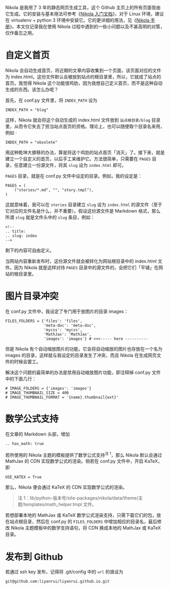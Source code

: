 <!--
.. title: Nikola 琐事
.. slug: nikola-tips
.. date: 2018-04-26 10:03:25 UTC+08:00
.. tags: Nikola
.. category: 排版
.. link: 
.. description: 
.. type: text
-->

Nikola 是我用了 3 年的静态网页生成工具，这个 Github 主页上的所有页面皆由它生成。它的安装与基本用法可参考《[Nikola 入门文档](https://www.getnikola.com/getting-started.html)》，对于 Linux 环境，建议在 virtualenv + python 3 环境中安装它。它的更详细的用法，见《[Nikola 手册](https://www.getnikola.com/handbook.html)》。本文仅记录我在使用 Nikola 过程中遇到的一些小问题以及不甚高明的对策，仅作备忘之用。

# 自定义首页

Nikola 会自动生成首页，将近期的文章内容收集到一个页面，该页面对应的文件为 index.html。这份文件默认会被放到站点的根目录里，所以，它就成了站点的首页。我觉得 Nikola 这个功能很鸡肋，因为我想自己定义首页，而不是这种自动生成的东西。该怎么办呢？

首先，在 conf.py 文件里，将 `INDEX_PATH` 设为

```
INDEX_PATH = "blog"
```

这样，Nikola 就会将这个自动生成的 index.html 文件放到 `站点根目录/blog` 目录里，从而令它失去了担当站点首页的资格。理论上，也可以随便取个目录名来用，例如
·
```
INDEX_PATH = "obsolete"
```

用这种乾坤大挪移的办法，算是将这个鸡肋的站点首页「消灭」了。接下来，就是建立一个自定义的首页，以后手工来维护它。方法很简单，只需要在 `PAGES` 目录，任意建立一份源文件，将其 `slug` 设为 `index.html` 即可。

`PAGES` 目录，就是在 conf.py 文件中设定的目录。例如，我的设定是：

```
PAGES = (
    ("stories/*.md", "", "story.tmpl"),
)
```

这就意味着，我可以在 `stories` 目录建立 `slug` 设为 `index.html` 的源文件（至于它对应的文件名是什么，并不重要）。假设这份源文件是 Markdown 格式，那么所谓 `slug` 就是文件头中的 `slug` 条目，例如：

```
<!-- 
.. title: 
.. slug: index
-->
```

剩下的内容可自由定义。

当网站内容重新发布时，这份源文件就会被转化为网站根目录中的 index.html 文件。因为 Nikola 就是这样对待 `PAGES` 目录中的源文件的，会把它们「平铺」在网站的根目录里。

# 图片目录冲突

在 conf.py 文件中，我设定了专门用于放图片的目录 images：

```
FILES_FOLDERS = {'files': 'files',
                 'meta-doc': 'meta-doc',
                 'mycss': 'mycss',
                 'MathJax': 'MathJax',
                 'images': 'images'} # <<<----- here ----------
```

但是 Nikola 有个自动缩放图片的功能，它会将自动缩放的图片也存放在一个名为 images 的目录，这样就与我设定的目录发生了冲突，而且 Nikola 在生成网页文件的时候会罢工。

解决这个问题的最简单的办法是禁用自动缩放图片功能，即注释掉 conf.py 文件中的下面几行：

```
# IMAGE_FOLDERS = {'images': 'images'}
# IMAGE_THUMBNAIL_SIZE = 400
# IMAGE_THUMBNAIL_FORMAT = '{name}.thumbnail{ext}'
```

# 数学公式支持

在文章的 Markdown 头部，增加

```
.. has_math: true
```

若所使用的 Nikola 主题的模板提供了数学公式支持<sup>注 1</sup>，那么 Nikola 默认会通过 MathJax 的 CDN 实现数学公式的渲染。倘若在 conf.py 文件中，开启 KaTeX，即

```
USE_KATEX = True
```

那么，Nikola 便会通过 KaTeX 的 CDN 实现数学公式的渲染。

> 注 1：lib/python-版本号/site-packages/nikola/data/theme/主题/templates/math_helper.tmpl 文件。

若想部署本地的 MathJax 或 KaTeX 数学公式渲染支持，只需下载它们的包，放在站点根目录，然后在 conf.py 的 `FILES_FOLDERS` 中增加相应的目录名，最后修改 Nikola 主题模板中的数学支持语句，将 CDN 换成本地的 MathJax 或 KaTeX 目录。

# 发布到 Github

若通过 ssh key 发布，记得将 .git/config 中的 `url` 的值设为

```
git@github.com:liyanrui/liyanrui.github.io.git
```
